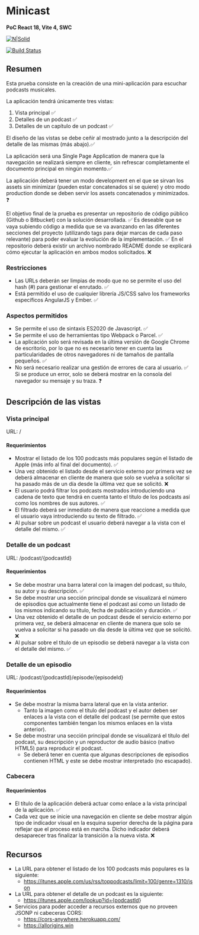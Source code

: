 # Minicast

**PoC React 18, Vite 4, SWC**

[![N|Solid](https://cldup.com/dTxpPi9lDf.thumb.png)](https://nodesource.com/products/nsolid)

[![Build Status](https://travis-ci.org/joemccann/dillinger.svg?branch=master)](https://travis-ci.org/joemccann/dillinger)

## Resumen

Esta prueba consiste en la creación de una mini-aplicación para escuchar podcasts
musicales.

La aplicación tendrá únicamente tres vistas:

1. Vista principal ✅
2. Detalles de un podcast ✅
3. Detalles de un capítulo de un podcast ✅

El diseño de las vistas se debe ceñir al mostrado junto a la descripción del detalle de las mismas
(más abajo).✅

La aplicación será una Single Page Application de manera que la navegación se realizará siempre
en cliente, sin refrescar completamente el documento principal en ningún momento.✅

La aplicación deberá tener un modo development en el que se sirvan los assets sin minimizar
(pueden estar concatenados si se quiere) y otro modo production donde se deben servir los
assets concatenados y minimizados. ❓

El objetivo final de la prueba es presentar un repositorio de código público (Github o Bitbucket)
con la solución desarrollada. ✅ Es deseable que se vaya subiendo código a medida que se va
avanzando en las diferentes secciones del proyecto (utilizando tags para dejar marcas de cada
paso relevante) para poder evaluar la evolución de la implementación. ✅ En el repositorio deberá
existir un archivo nombrado README donde se explicará cómo ejecutar la aplicación en ambos
modos solicitados. ❌

### Restricciones

- Las URLs deberán ser limpias de modo que no se permite el uso del hash (#) para
  gestionar el enrutado. ✅
- Está permitido el uso de cualquier librería JS/CSS salvo los frameworks específicos
  AngularJS y Ember. ✅

### Aspectos permitidos

- Se permite el uso de sintaxis ES2020 de Javascript. ✅
- Se permite el uso de herramientas tipo Webpack o Parcel. ✅
- La aplicación solo será revisada en la última versión de Google Chrome de escritorio, por
  lo que no es necesario tener en cuenta las particularidades de otros navegadores ni de
  tamaños de pantalla pequeños. ✅
- No será necesario realizar una gestión de errores de cara al usuario. ✅ Si se produce un
  error, solo se deberá mostrar en la consola del navegador su mensaje y su traza. ❓

## Descripción de las vistas

### Vista principal

URL: /

#### Requerimientos

- Mostrar el listado de los 100 podcasts más populares según el listado de Apple (más info al
  final del documento). ✅
- Una vez obtenido el listado desde el servicio externo por primera vez se deberá almacenar
  en cliente de manera que solo se vuelva a solicitar si ha pasado más de un día desde la
  última vez que se solicitó. ❌
- El usuario podrá filtrar los podcasts mostrados introduciendo una cadena de texto que
  tendrá en cuenta tanto el título de los podcasts así como los nombres de sus autores. ✅
- El filtrado deberá ser inmediato de manera que reaccione a medida que el usuario vaya
  introduciendo su texto de filtrado. ✅
- Al pulsar sobre un podcast el usuario deberá navegar a la vista con el detalle del mismo. ✅

### Detalle de un podcast

URL: /podcast/{podcastId}

#### Requerimientos

- Se debe mostrar una barra lateral con la imagen del podcast, su título, su autor y su
  descripción. ✅
- Se debe mostrar una sección principal donde se visualizará el número de episodios que
  actualmente tiene el podcast así como un listado de los mismos indicando su título, fecha
  de publicación y duración. ✅
- Una vez obtenido el detalle de un podcast desde el servicio externo por primera vez, se
  deberá almacenar en cliente de manera que solo se vuelva a solicitar si ha pasado un día
  desde la última vez que se solicitó. ❌
- Al pulsar sobre el título de un episodio se deberá navegar a la vista con el detalle del
  mismo. ✅

### Detalle de un episodio

URL: /podcast/{podcastId}/episode/{episodeId}

#### Requerimientos

- Se debe mostrar la misma barra lateral que en la vista anterior.
  - Tanto la imagen como el título del podcast y el autor deben ser enlaces a la vista con el
    detalle del podcast (se permite que estos componentes también tengan los mismos
    enlaces en la vista anterior).
- Se debe mostrar una sección principal donde se visualizará el título del podcast, su
  descripción y un reproductor de audio básico (nativo HTML5) para reproducir el
  podcast.
  - Se deberá tener en cuenta que algunas descripciones de episodios contienen
    HTML y este se debe mostrar interpretado (no escapado).

### Cabecera

#### Requerimientos

- El título de la aplicación deberá actuar como enlace a la vista principal de la aplicación. ✅
- Cada vez que se inicie una navegación en cliente se debe mostrar algún tipo de indicador
  visual en la esquina superior derecha de la página para reflejar que el proceso está en
  marcha. Dicho indicador deberá desaparecer tras finalizar la transición a la nueva vista. ❌

## Recursos

- La URL para obtener el listado de los 100 podcasts más populares es la siguiente:
  - <https://itunes.apple.com/us/rss/toppodcasts/limit=100/genre=1310/json>
- La URL para obtener el detalle de un podcast es la siguiente:
  - <https://itunes.apple.com/lookup?id={podcastId>}
- Servicios para poder acceder a recursos externos que no proveen JSONP ni cabeceras CORS:
  - <https://cors-anywhere.herokuapp.com/>
  - <https://allorigins.win>
